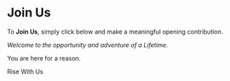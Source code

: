 # Join Us

To **Join Us**, simply click below and make a meaningful opening contribution. 

*Welcome to the opportunity and adventure of a Lifetime.* 

You are here for a reason.

<a class='kindful-donate-btn' id='kindful-donate-btn-991b40b3-0f60-41fb-9679-b2faa8482284'>Rise With Us</a>
<script src='https://lionsberg-bloom.kindful.com/embeds/991b40b3-0f60-41fb-9679-b2faa8482284/init.js?type=button' data-embed-id='991b40b3-0f60-41fb-9679-b2faa8482284' data-lookup-type='jquery-selector' data-lookup-value='#kindful-donate-btn-991b40b3-0f60-41fb-9679-b2faa8482284'></script>
